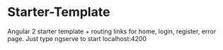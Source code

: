 # Starter-Template
Angular 2 starter template + routing links for home, login, register, error page. Just type ngserve to start localhost:4200
